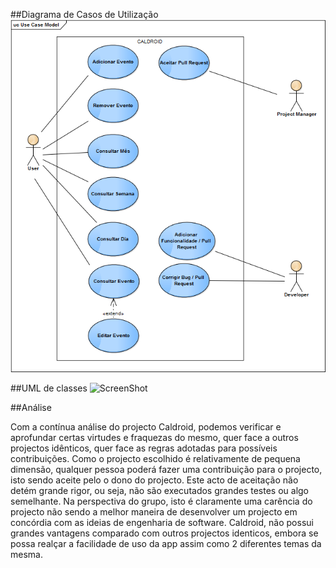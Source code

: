 ##Diagrama de Casos de Utilização
![ScreenShot](https://raw.githubusercontent.com/carvalhofilipe1995/Caldroid/master/ESOF-docs/Use%20Case%20Model.bmp)

##UML de classes
![ScreenShot](https://raw.githubusercontent.com/carvalhofilipe1995/Caldroid/master/ESOF-docs/UML%Diagram.jpg)

##Análise

Com a contínua análise do projecto Caldroid, podemos verificar e aprofundar certas virtudes e fraquezas do mesmo, quer face a outros projectos idênticos, quer face as regras adotadas para possíveis contribuições.
Como o projecto escolhido é relativamente de pequena dimensão, qualquer pessoa poderá fazer uma contribuição para o projecto, isto sendo aceite pelo o dono do projecto. Este acto de aceitação não detém grande rigor, ou seja, não são executados grandes testes ou algo semelhante. Na perspectiva do grupo, isto é claramente uma carência do projecto não sendo a melhor maneira de desenvolver um projecto em concórdia com as ideias de engenharia de software.
Caldroid, não possui grandes vantagens comparado com outros projectos identicos, embora se possa realçar a facilidade de uso da app assim como 2 diferentes temas da mesma.




